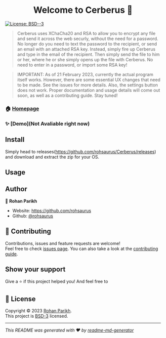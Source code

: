 <h1 align="center">Welcome to Cerberus 👋</h1>
<p>
  </a>
  <a href="https://github.com/rohsaurus/Cerberus/blob/Main/License" target="_blank">
    <img alt="License: BSD--3" src="https://img.shields.io/badge/License-BSD--3-yellow.svg" />
  </a>
</p>


> Cerberus uses XChaCha20 and RSA to allow you to encrypt any file and send it across the web securly, without the need for a password. No longer do you need to text the password to the recipient, or send an email with an attached RSA key. Instead, simply fire up Cerberus and type in the email of the recipient. Then simply send the file to him or her, where he or she simply opens up the file with Cerberus. No need to enter in a password, or import some RSA key!

> IMPORTANT: As of 21 February 2023, currently the actual program itself works. However, there are some essential UX changes that need to be made. See the issues for more details. Also, the settings button does not work. Proper documentation and usage details will come out soon, as well as a contributing guide. Stay tuned!

### 🏠 [Homepage](https://github.com/rohsaurus/Cerberus)

### ✨ [Demo](Not Avaliable right now)

## Install

Simply head to releases(https://github.com/rohsaurus/Cerberus/releases) and download and extract the zip for your OS.

## Usage

## Author

👤 **Rohan Parikh**

* Website: https://github.com/rohsaurus
* Github: [@rohsaurus](https://github.com/rohsaurus)

## 🤝 Contributing

Contributions, issues and feature requests are welcome!<br />Feel free to check [issues page](https://github.com/rohsaurus/Cerberus/issues). You can also take a look at the [contributing guide](N/A).

## Show your support

Give a ⭐️ if this project helped you!
And feel free to 

## 📝 License

Copyright © 2023 [Rohan Parikh](https://github.com/rohsaurus).<br />
This project is [BSD-3](https://github.com/rohsaurus/Cerberus/blob/Main/License) licensed.

***
_This README was generated with ❤️ by [readme-md-generator](https://github.com/kefranabg/readme-md-generator)_
